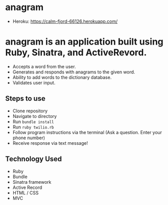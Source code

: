 # anagram
  * Heroku: https://calm-fjord-66126.herokuapp.com/

# anagram is an application built using Ruby, Sinatra, and ActiveRevord.
 * Accepts a word from the user.
 * Generates and responds with anagrams to the given word.
 * Ability to add words to the dictionary database.
 * Validates user input.

## Steps to use
  * Clone repository
  * Navigate to directory
  * Run `bundle install`
  * Run `ruby twilio.rb`
  * Follow program instructions via the terminal (Ask a question. Enter your phone number)
  * Receive response via text message!

## Technology Used
  * Ruby
  * Bundle
  * Sinatra framework
  * Active Record
  * HTML / CSS
  * MVC
